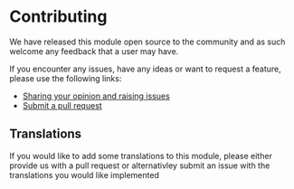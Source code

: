 # Contributing

We have released this module open source to the community and as such
welcome any feedback that a user may have.

If you encounter any issues, have any ideas or want to request a feature,
please use the following links:

 * [Sharing your opinion and raising issues](https://github.com/i-lateral/silverstripe-childhubpage/issues)
 * [Submit a pull request](https://github.com/i-lateral/silverstripe-childhubpage/pulls)

## Translations

If you would like to add some translations to this module, please either
provide us with a pull request or alternativley submit an issue with the
translations you would like implemented